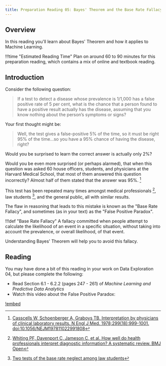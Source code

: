 ```yaml
---
title: Preparation Reading 05: Bayes' Theorem and the Base Rate Fallacy
---
```


## Overview

In this reading you'll learn about Bayes' Theorem and how it applies to Machine Learning.

!!!time "Estimated Reading Time"
	Plan on around 60 to 90 minutes for this preparation reading, which contains a mix of online and textbook reading.

## Introduction

Consider the following question:

> If a test to detect a disease whose prevalence is 1/1,000 has a false positive rate of 5 per cent, what is the chance that a person found to have a positive result actually has the disease, assuming that you know nothing about the person’s symptoms or signs?

Your first thought might be:

> Well, the test gives a false-positive 5% of the time, so it must be right 95% of the time...so you have a 95% chance of having the disease, right?

Would you be surprised to learn the correct answer is actually only 2%?

Would you be even more surprised (or perhaps alarmed), that when this question was asked 60 house officers, students, and physicians at the Harvard Medical School, that most of them answered this question incorrectly? Almost half of them stated that the answer was 95%. [^1] 

This test has been repeated many times amongst medical professionals [^2], law students [^3], and the general public, all with similar results.

The flaw in reasoning that leads to this mistake is known as the "Base Rate Fallacy", and sometimes (as in your text) as the "False Positive Paradox". 

!!!def "Base Rate Fallacy"
	A fallacy committed when people attempt to calculate the likelihood of an event in a specific situation, without taking into account the prevalence, or overall likelihood, of that event.

Understanding Bayes' Theorem will help you to avoid this fallacy.

## Reading

You may have done a bit of this reading in your work on Data Exploration 04, but please complete the following:

* Read Section 6.1 - 6.2.2  (pages 247 - 261) of *Machine Learning and Predictive Data Analytics*
* Watch this video about the False Positive Paradox:

[!embed](https://www.youtube.com/watch?v=1csFTDXXULY)

[^1]: [Casscells W, Schoenberger A, Graboys TB. Interpretation by physicians of clinical laboratory results. N Engl J Med. 1978;299(18):999-1001. doi:10.1056/NEJM197811022991808](https://www.nejm.org/doi/pdf/10.1056/NEJM197811022991808)

[^2]: [Whiting PF, Davenport C, Jameson C, et al. How well do health professionals interpret diagnostic information? A systematic review. BMJ Open](https://www.ncbi.nlm.nih.gov/pmc/articles/PMC4521525/)

[^3]: [Two tests of the base rate neglect among law students](https://www.uio.no/studier/emner/jus/jus/JUS4121/v12/undervisningsmateriale/Evidence%20RLE2%20kopi%204%20avd.pdf)
